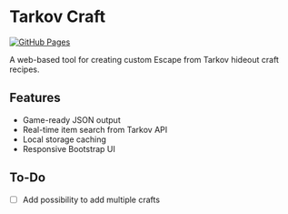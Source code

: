 # Tarkov Craft

[![GitHub Pages](https://img.shields.io/badge/Live_Demo-GitHub_Pages-blue?style=flat-square)](https://viniHNS.github.io/TarkovCraft)

A web-based tool for creating custom Escape from Tarkov hideout craft recipes.

## Features
- Game-ready JSON output
- Real-time item search from Tarkov API
- Local storage caching
- Responsive Bootstrap UI

## To-Do
- [ ] Add possibility to add multiple crafts


